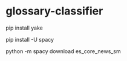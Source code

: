 # glossary-classifier
pip install yake


pip install -U spacy

python -m spacy download es_core_news_sm
